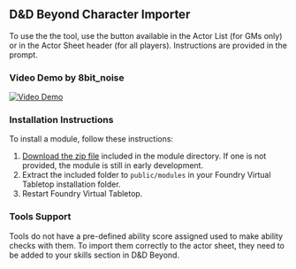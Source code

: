 ## D&D Beyond Character Importer

To use the the tool, use the button available in the Actor List (for GMs only) or in the Actor Sheet header (for all players). Instructions are provided in the prompt.

### Video Demo by 8bit_noise

[![Video Demo](https://i.imgur.com/JU1rpIL.png)](https://www.youtube.com/watch?v=n33Xsa72AH4)

### Installation Instructions

To install a module, follow these instructions:

1. [Download the zip file](https://github.com/sillvva/foundry-vtt-modules/raw/master/ddb-importer/ddb-importer.zip) included in the module directory. If one is not provided, the module is still in early development.
2. Extract the included folder to `public/modules` in your Foundry Virtual Tabletop installation folder.
3. Restart Foundry Virtual Tabletop. 


### Tools Support

Tools do not have a pre-defined ability score assigned used to make ability checks with them. To import them correctly to the actor sheet, they need to be added to your skills section in D&D Beyond.

